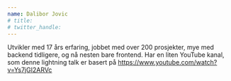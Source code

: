 ```yaml
---
name: Dalibor Jovic
# title: 
# twitter_handle: 
---
```

Utvikler med 17 års erfaring, jobbet med over 200 prosjekter, mye med backend tidligere, og nå nesten bare frontend. Har en liten YouTube kanal, som denne lightning talk er basert på https://www.youtube.com/watch?v=Ys7jGI2ARVc
